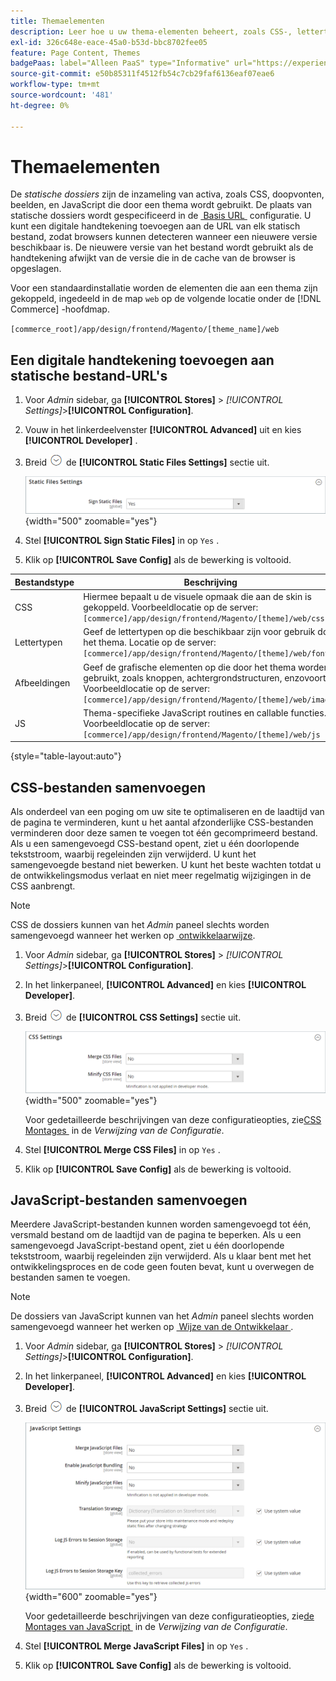 ```yaml
---
title: Themaelementen
description: Leer hoe u uw thema-elementen beheert, zoals CSS-, lettertypen-, afbeeldings- en JavaScript-bestanden.
exl-id: 326c648e-eace-45a0-b53d-bbc8702fee05
feature: Page Content, Themes
badgePaas: label="Alleen PaaS" type="Informative" url="https://experienceleague.adobe.com/nl/docs/commerce/user-guides/product-solutions" tooltip="Is alleen van toepassing op Adobe Commerce op Cloud-projecten (door Adobe beheerde PaaS-infrastructuur) en op projecten in het veld."
source-git-commit: e50b85311f4512fb54c7cb29faf6136eaf07eae6
workflow-type: tm+mt
source-wordcount: '481'
ht-degree: 0%

---
```


# Themaelementen

De _statische dossiers_ zijn de inzameling van activa, zoals CSS, doopvonten, beelden, en JavaScript die door een thema wordt gebruikt. De plaats van statische dossiers wordt gespecificeerd in de [&#x200B; Basis URL &#x200B;](../stores-purchase/store-urls.md) configuratie. U kunt een digitale handtekening toevoegen aan de URL van elk statisch bestand, zodat browsers kunnen detecteren wanneer een nieuwere versie beschikbaar is. De nieuwere versie van het bestand wordt gebruikt als de handtekening afwijkt van de versie die in de cache van de browser is opgeslagen.

Voor een standaardinstallatie worden de elementen die aan een thema zijn gekoppeld, ingedeeld in de map `web` op de volgende locatie onder de [!DNL Commerce] -hoofdmap.

`[commerce_root]/app/design/frontend/Magento/[theme_name]/web`

## Een digitale handtekening toevoegen aan statische bestand-URL&#39;s

1. Voor _Admin_ sidebar, ga **[!UICONTROL Stores]** > _[!UICONTROL Settings]_>**[!UICONTROL Configuration]**.

1. Vouw in het linkerdeelvenster **[!UICONTROL Advanced]** uit en kies **[!UICONTROL Developer]** .

1. Breid ![&#x200B; selecteur van de Uitbreiding &#x200B;](../assets/icon-display-expand.png) de **[!UICONTROL Static Files Settings]** sectie uit.

   ![&#x200B; de Statische Montages van Dossiers &#x200B;](./assets/developer-static-files-settings.png){width="500" zoomable="yes"}

1. Stel **[!UICONTROL Sign Static Files]** in op `Yes` .

1. Klik op **[!UICONTROL Save Config]** als de bewerking is voltooid.

| Bestandstype | Beschrijving |
|--- |--- |
| CSS | Hiermee bepaalt u de visuele opmaak die aan de skin is gekoppeld. Voorbeeldlocatie op de server: `[commerce]/app/design/frontend/Magento/[theme]/web/css` |
| Lettertypen | Geef de lettertypen op die beschikbaar zijn voor gebruik door het thema. Locatie op de server: `[commerce]/app/design/frontend/Magento/[theme]/web/fonts` |
| Afbeeldingen | Geef de grafische elementen op die door het thema worden gebruikt, zoals knoppen, achtergrondstructuren, enzovoort. Voorbeeldlocatie op de server: `[commerce]/app/design/frontend/Magento/[theme]/web/images` |
| JS | Thema-specifieke JavaScript routines en callable functies. Voorbeeldlocatie op de server: `[commerce]/app/design/frontend/Magento/[theme]/web/js` |

{style="table-layout:auto"}

## CSS-bestanden samenvoegen

Als onderdeel van een poging om uw site te optimaliseren en de laadtijd van de pagina te verminderen, kunt u het aantal afzonderlijke CSS-bestanden verminderen door deze samen te voegen tot één gecomprimeerd bestand. Als u een samengevoegd CSS-bestand opent, ziet u één doorlopende tekststroom, waarbij regeleinden zijn verwijderd. U kunt het samengevoegde bestand niet bewerken. U kunt het beste wachten totdat u de ontwikkelingsmodus verlaat en niet meer regelmatig wijzigingen in de CSS aanbrengt.

>[!NOTE]
>
>CSS de dossiers kunnen van het _Admin_ paneel slechts worden samengevoegd wanneer het werken op [&#x200B; ontwikkelaarwijze &#x200B;](../systems/developer-tools.md#operation-modes).

1. Voor _Admin_ sidebar, ga **[!UICONTROL Stores]** > _[!UICONTROL Settings]_>**[!UICONTROL Configuration]**.

1. In het linkerpaneel, **[!UICONTROL Advanced]** en kies **[!UICONTROL Developer]**.

1. Breid ![&#x200B; selecteur van de Uitbreiding &#x200B;](../assets/icon-display-expand.png) de **[!UICONTROL CSS Settings]** sectie uit.

   ![&#x200B; CSS Montages &#x200B;](./assets/developer-css-settings.png){width="500" zoomable="yes"}

   Voor gedetailleerde beschrijvingen van deze configuratieopties, zie [&#x200B; CSS Montages &#x200B;](../configuration-reference/advanced/developer.md#css-settings) in de _Verwijzing van de Configuratie_.

1. Stel **[!UICONTROL Merge CSS Files]** in op `Yes` .

1. Klik op **[!UICONTROL Save Config]** als de bewerking is voltooid.

## JavaScript-bestanden samenvoegen

Meerdere JavaScript-bestanden kunnen worden samengevoegd tot één, versmald bestand om de laadtijd van de pagina te beperken. Als u een samengevoegd JavaScript-bestand opent, ziet u één doorlopende tekststroom, waarbij regeleinden zijn verwijderd. Als u klaar bent met het ontwikkelingsproces en de code geen fouten bevat, kunt u overwegen de bestanden samen te voegen.

>[!NOTE]
>
>De dossiers van JavaScript kunnen van het _Admin_ paneel slechts worden samengevoegd wanneer het werken op [&#x200B; Wijze van de Ontwikkelaar &#x200B;](../systems/developer-tools.md#operation-modes).

1. Voor _Admin_ sidebar, ga **[!UICONTROL Stores]** > _[!UICONTROL Settings]_>**[!UICONTROL Configuration]**.

1. In het linkerpaneel, **[!UICONTROL Advanced]** en kies **[!UICONTROL Developer]**.

1. Breid ![&#x200B; selecteur van de Uitbreiding &#x200B;](../assets/icon-display-expand.png) de **[!UICONTROL JavaScript Settings]** sectie uit.

   ![&#x200B; de Montages van JavaScript &#x200B;](./assets/developer-javascript-settings.png){width="600" zoomable="yes"}

   Voor gedetailleerde beschrijvingen van deze configuratieopties, zie [&#x200B; de Montages van JavaScript &#x200B;](../configuration-reference/advanced/developer.md#javascript-settings) in de _Verwijzing van de Configuratie_.

1. Stel **[!UICONTROL Merge JavaScript Files]** in op `Yes` .

1. Klik op **[!UICONTROL Save Config]** als de bewerking is voltooid.
